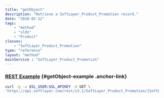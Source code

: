 ```yaml
---
title: "getObject"
description: "Retrieve a SoftLayer_Product_Promotion record."
date: "2018-02-12"
tags:
    - "method"
    - "sldn"
    - "Product"
classes:
    - "SoftLayer_Product_Promotion"
type: "reference"
layout: "method"
mainService : "SoftLayer_Product_Promotion"
---
```


### [REST Example](#getObject-example) <a href="/article/rest/"><i class="fas fa-question"></i></a> {#getObject-example .anchor-link} 
```bash
curl -g -u $SL_USER:$SL_APIKEY -X GET \
'https://api.softlayer.com/rest/v3.1/SoftLayer_Product_Promotion/{SoftLayer_Product_PromotionID}/getObject'
```
